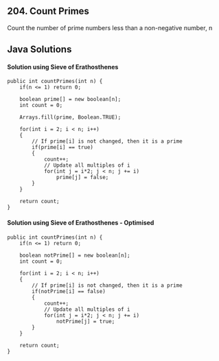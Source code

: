 ## 204. Count Primes

Count the number of prime numbers less than a non-negative number, n

## Java Solutions

#### Solution using Sieve of Erathosthenes 
```
public int countPrimes(int n) {
    if(n <= 1) return 0;

    boolean prime[] = new boolean[n];
    int count = 0;

    Arrays.fill(prime, Boolean.TRUE);
	
    for(int i = 2; i < n; i++)
    {
        // If prime[i] is not changed, then it is a prime
        if(prime[i] == true)
        {   
            count++;
            // Update all multiples of i
            for(int j = i*2; j < n; j += i)
                prime[j] = false;
        }
    }

    return count;
}
```


#### Solution using Sieve of Erathosthenes - Optimised

```
public int countPrimes(int n) {
    if(n <= 1) return 0;

    boolean notPrime[] = new boolean[n];
    int count = 0;

    for(int i = 2; i < n; i++)
    {
        // If prime[i] is not changed, then it is a prime
        if(notPrime[i] == false)
        {   
            count++;
            // Update all multiples of i
            for(int j = i*2; j < n; j += i)
                notPrime[j] = true;
        }
    }

    return count;
}
```

